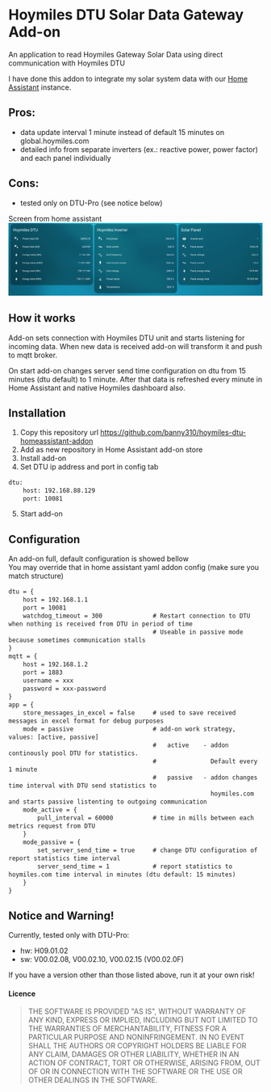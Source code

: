 
# Hoymiles DTU Solar Data Gateway Add-on

An application to read Hoymiles Gateway Solar Data using direct communication with Hoymiles DTU

I have done this addon to integrate my solar system data with our [Home Assistant](https://www.home-assistant.io/) instance.

## Pros:
- data update interval 1 minute instead of default 15 minutes on global.hoymiles.com
- detailed info from separate inverters (ex.: reactive power, power factor) and each panel individually

## Cons:
- tested only on DTU-Pro (see notice below)

Screen from home assistant
<img src="https://github.com/banny310/hoymiles-dtu-homeassistant-addon/raw/master/img/dtu_ha.png" alt="" width="800" />

## How it works

Add-on sets connection with Hoymiles DTU unit and starts listening for incoming data.
When new data is received add-on will transform it and push to mqtt broker.

On start add-on changes server send time configuration on dtu from 15 minutes (dtu default) to 1 minute.
After that data is refreshed every minute in Home Assistant and native Hoymiles dashboard also.

## Installation

1. Copy this repository url https://github.com/banny310/hoymiles-dtu-homeassistant-addon
2. Add as new repository in Home Assistant add-on store
3. Install add-on
4. Set DTU ip address and port in config tab
```
dtu:
    host: 192.168.88.129
    port: 10081
```
5. Start add-on

## Configuration

An add-on full, default configuration is showed bellow\
You may override that in home assistant yaml addon config (make sure you match structure)
```
dtu = {
    host = 192.168.1.1
    port = 10081
    watchdog_timeout = 300              # Restart connection to DTU when nothing is received from DTU in period of time
                                        # Useable in passive mode because sometimes communication stalls
}
mqtt = {
    host = 192.168.1.2
    port = 1883
    username = xxx
    password = xxx-password
}
app = {
    store_messages_in_excel = false     # used to save received messages in excel format for debug purposes
    mode = passive                      # add-on work strategy, values: [active, passive]
                                        #   active    - addon continously pool DTU for statistics. 
                                        #               Default every 1 minute
                                        #   passive   - addon changes time interval with DTU send statistics to 
                                                        hoymiles.com and starts passive listenting to outgoing communication               
    mode_active = {
        pull_interval = 60000           # time in mills between each metrics request from DTU
    }
    mode_passive = {
        set_server_send_time = true     # change DTU configuration of report statistics time interval
        server_send_time = 1            # report statistics to hoymiles.com time interval in minutes (dtu default: 15 minutes)
    }
}
```

## Notice and Warning!

Currently, tested only with DTU-Pro:
- hw: H09.01.02 
- sw: V00.02.08, V00.02.10, V00.02.15 (V00.02.0F)

If you have a version other than those listed above, run it at your own risk!

#### Licence

> THE SOFTWARE IS PROVIDED "AS IS", WITHOUT WARRANTY OF ANY KIND, EXPRESS OR IMPLIED, INCLUDING BUT NOT LIMITED TO THE WARRANTIES OF MERCHANTABILITY, FITNESS FOR A PARTICULAR PURPOSE AND NONINFRINGEMENT. IN NO EVENT SHALL THE AUTHORS OR COPYRIGHT HOLDERS BE LIABLE FOR ANY CLAIM, DAMAGES OR OTHER LIABILITY, WHETHER IN AN ACTION OF CONTRACT, TORT OR OTHERWISE, ARISING FROM, OUT OF OR IN CONNECTION WITH THE SOFTWARE OR THE USE OR OTHER DEALINGS IN THE SOFTWARE.
